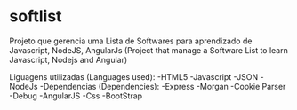 # softlist
Projeto que gerencia uma Lista de Softwares para aprendizado de Javascript, NodeJS, AngularJs
(Project that manage a Software List to learn Javascript, Nodejs and Angular)

Liguagens utilizadas (Languages used): 
-HTML5
-Javascript
-JSON
-NodeJs 
   -Dependencias (Dependencies): 
    -Express
    -Morgan
    -Cookie Parser
    -Debug
-AngularJS
   -Css
   -BootStrap
